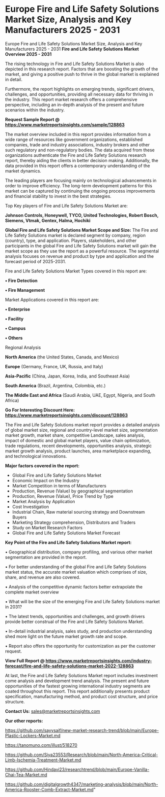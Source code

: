 # Europe Fire and Life Safety Solutions Market Size, Analysis and Key Manufacturers 2025 - 2031
Europe Fire and Life Safety Solutions Market Size, Analysis and Key Manufacturers 2025 - 2031
<Strong> Fire and Life Safety Solutions Market Overview 2025 - 2031</strong>

The rising technology in Fire and Life Safety Solutions Market is also depicted in this research report. Factors that are boosting the growth of the market, and giving a positive push to thrive in the global market is explained in detail.

Furthermore, the report highlights on emerging trends, significant drivers, challenges, and opportunities, providing all necessary data for thriving in the industry. This report market research offers a comprehensive perspective, including an in-depth analysis of the present and future scenarios within the industry.

<strong>Request Sample Report @ <a href=https://www.marketreportsinsights.com/sample/128863>https://www.marketreportsinsights.com/sample/128863</a></strong>

The market overview included in this report provides information from a wide range of resources like government organizations, established companies, trade and industry associations, industry brokers and other such regulatory and non-regulatory bodies. The data acquired from these organizations authenticate the Fire and Life Safety Solutions research report, thereby aiding the clients in better decision making. Additionally, the data provided in this report offers a contemporary understanding of the market dynamics.

The leading players are focusing mainly on technological advancements in order to improve efficiency. The long-term development patterns for this market can be captured by continuing the ongoing process improvements and financial stability to invest in the best strategies.

Top Key players of Fire and Life Safety Solutions Market are:

<strong>Johnson Controls, Honeywell, TYCO, United Technologies, Robert Bosch, Siemens, Vtmak, Gentex, Halma, Hochiki</strong>

<strong><b>Global Fire and Life Safety Solutions Market Scope and Size:</b></strong>
The Fire and Life Safety Solutions market is declared segment by company, region (country), type, and application. Players, stakeholders, and other participants in the global Fire and Life Safety Solutions market will gain the market scope as they use the report as a powerful resource. The segmental analysis focuses on revenue and product by type and application and the forecast period of 2025-2031.

Fire and Life Safety Solutions Market Types covered in this report are:

<strong>• Fire Detection

• Fire Management</strong>

Market Applications covered in this report are:

<strong>• Enterprise

• Facility

• Campus

• Others</strong> 

Regional Analysis

<strong>North America</strong> (the United States, Canada, and Mexico)

<strong>Europe</strong> (Germany, France, UK, Russia, and Italy)

<strong>Asia-Pacific</strong> (China, Japan, Korea, India, and Southeast Asia)

<strong>South America</strong> (Brazil, Argentina, Colombia, etc.)

<strong>The Middle East and Africa</strong> (Saudi Arabia, UAE, Egypt, Nigeria, and South Africa)

<strong>Go For Interesting Discount Here: <a href=https://www.marketreportsinsights.com/discount/128863>https://www.marketreportsinsights.com/discount/128863</a></strong>

The Fire and Life Safety Solutions market report provides a detailed analysis of global market size, regional and country-level market size, segmentation market growth, market share, competitive Landscape, sales analysis, impact of domestic and global market players, value chain optimization, trade regulations, recent developments, opportunities analysis, strategic market growth analysis, product launches, area marketplace expanding, and technological innovations.

<strong><b>Major factors covered in the report:</b></strong>
<ul>
  <li>Global Fire and Life Safety Solutions Market </li>
  <li>Economic Impact on the Industry</li>
  <li>Market Competition in terms of Manufacturers</li>
  <li>Production, Revenue (Value) by geographical segmentation</li>
  <li>Production, Revenue (Value), Price Trend by Type</li>
  <li>Market Analysis by Application</li>
  <li>Cost Investigation</li>
  <li>Industrial Chain, Raw material sourcing strategy and Downstream Buyers</li>
  <li>Marketing Strategy comprehension, Distributors and Traders</li>
  <li>Study on Market Research Factors</li>
  <li>Global Fire and Life Safety Solutions Market Forecast</li>
</ul>

<strong><b>Key Point of the Fire and Life Safety Solutions Market report:</b></strong>

• Geographical distribution, company profiling, and various other market segmentation are provided in the report.

• For better understanding of the global Fire and Life Safety Solutions market status, the accurate market valuation which comprises of size, share, and revenue are also covered.

• Analysis of the competitive dynamic factors better extrapolate the complete market overview

• What will be the size of the emerging Fire and Life Safety Solutions market in 2031?

• The latest trends, opportunities and challenges, and growth drivers provide better construal of the Fire and Life Safety Solutions Market.

• In-detail industrial analysis, sales study, and production understanding shed more light on the future market growth rate and scope.

• Report also offers the opportunity for customization as per the customer request.

<strong><b>View Full Report @ <a href=https://www.marketreportsinsights.com/industry-forecast/fire-and-life-safety-solutions-market-2022-128863>https://www.marketreportsinsights.com/industry-forecast/fire-and-life-safety-solutions-market-2022-128863</a></b></strong>


At last, the Fire and Life Safety Solutions Market report includes investment come analysis and development trend analysis. The present and future opportunities of the fastest growing international industry segments are coated throughout this report. This report additionally presents product specification, manufacturing method, and product cost structure, and price structure.

<strong>Contact Us:</strong>
sales@marketreportsinsights.com

<strong>Our other reports:</strong>

<a href=https://github.com/sayysaif/new-market-research-trend/blob/main/Europe-Plastic-Lockers-Market.md>https://github.com/sayysaif/new-market-research-trend/blob/main/Europe-Plastic-Lockers-Market.md</a>

<a href=https://tanomuno.com/illust/518270>https://tanomuno.com/illust/518270</a>

<a href=https://github.com/Siya23553/Research/blob/main/North-America-Critical-Limb-Ischemia-Treatment-Market.md>https://github.com/Siya23553/Research/blob/main/North-America-Critical-Limb-Ischemia-Treatment-Market.md</a>

<a href=https://github.com/Hindavi23/researchtrend/blob/main/Europe-Vanilla-Chai-Tea-Market.md>https://github.com/Hindavi23/researchtrend/blob/main/Europe-Vanilla-Chai-Tea-Market.md</a>

<a href=https://github.com/digitalgrowth4347/marketing-analysis/blob/main/North-America-Rooster-Comb-Extract-Market.md>https://github.com/digitalgrowth4347/marketing-analysis/blob/main/North-America-Rooster-Comb-Extract-Market.md</a>"
